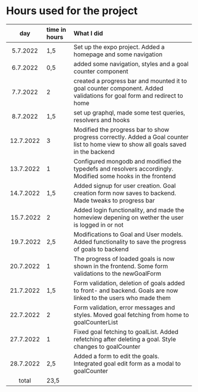 # Hours used for the project

| day | time in hours | What I did  |
| :----:|:-----| :-----|
| 5.7.2022 |1,5 | Set up the expo project. Added a homepage and some navigation  |
|6.7.2022|0,5|  added some navigation, styles and a goal counter component |
|7.7.2022|2| created a progress bar and mounted it to goal counter component. Added validations for goal form and redirect to home|
|8.7.2022|1,5|  set up graphql, made some test queries, resolvers and hooks |
|12.7.2022|3|  Modified the progress bar to show progress correctly. Added a Goal counter list to home view to show all goals saved in the backend |
|13.7.2022|1|  Configured mongodb and modified the typedefs and resolvers accordingly. Modified some hooks in the frontend |
|14.7.2022|1,5|Added signup for user creation. Goal creation form now saves to backend. Made tweaks to progress bar |
| 15.7.2022| 2 |Added login functionality, and made the homeview depening on wether the user is logged in or not|
| 19.7.2022| 2,5 |Modifications to Goal and User models. Added functionality to save the progress of goals to backend |
| 20.7.2022 |1 | The progress of loaded goals is now shown in the frontend. Some form validations to the newGoalForm |
| 21.7.2022 |1,5 | Form validation, deletion of goals added to front- and backend. Goals are now linked to the users who made them |
| 22.7.2022 |2 | Form validation, error messages and styles. Moved goal fetching from home to goalCounterList |
| 27.7.2022 |1 | Fixed goal fetching to goalList. Added refetching after deleting a goal. Style changes to goalCounter |
| 28.7.2022 |2,5 | Added a form to edit the goals. Integrated goal edit form as a modal to goalCounter |
| total   | 23,5   | | 
